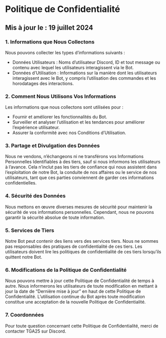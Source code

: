 # Politique de Confidentialité

## Mis à jour le : 19 juillet 2024

### 1. Informations que Nous Collectons

Nous pouvons collecter les types d’informations suivants :

- Données Utilisateurs : Noms d’utilisateur Discord, ID et tout message ou contenu avec lequel les utilisateurs interagissent via le Bot.
- Données d’Utilisation : Informations sur la manière dont les utilisateurs interagissent avec le Bot, y compris l’utilisation des commandes et les horodatages des interactions.

### 2. Comment Nous Utilisons Vos Informations

Les informations que nous collectons sont utilisées pour :

- Fournir et améliorer les fonctionnalités du Bot.
- Surveiller et analyser l’utilisation et les tendances pour améliorer l’expérience utilisateur.
- Assurer la conformité avec nos Conditions d’Utilisation.

### 3. Partage et Divulgation des Données

Nous ne vendons, n’échangeons ni ne transférons vos Informations Personnelles Identifiables à des tiers, sauf si nous informons les utilisateurs à l’avance. Cela n’inclut pas les tiers de confiance qui nous assistent dans l’exploitation de notre Bot, la conduite de nos affaires ou le service de nos utilisateurs, tant que ces parties conviennent de garder ces informations confidentielles.

### 4. Sécurité des Données

Nous mettons en œuvre diverses mesures de sécurité pour maintenir la sécurité de vos informations personnelles. Cependant, nous ne pouvons garantir la sécurité absolue de toute information.

### 5. Services de Tiers

Notre Bot peut contenir des liens vers des services tiers. Nous ne sommes pas responsables des pratiques de confidentialité de ces tiers. Les utilisateurs doivent lire les politiques de confidentialité de ces tiers lorsqu’ils quittent notre Bot.

### 6. Modifications de la Politique de Confidentialité

Nous pouvons mettre à jour cette Politique de Confidentialité de temps à autre. Nous informerons les utilisateurs de toute modification en mettant à jour la date de “Dernière mise à jour” en haut de cette Politique de Confidentialité. L’utilisation continue du Bot après toute modification constitue une acceptation de la nouvelle Politique de Confidentialité.

### 7. Coordonnées

Pour toute question concernant cette Politique de Confidentialité, merci de contacter TGA25 sur Discord.
